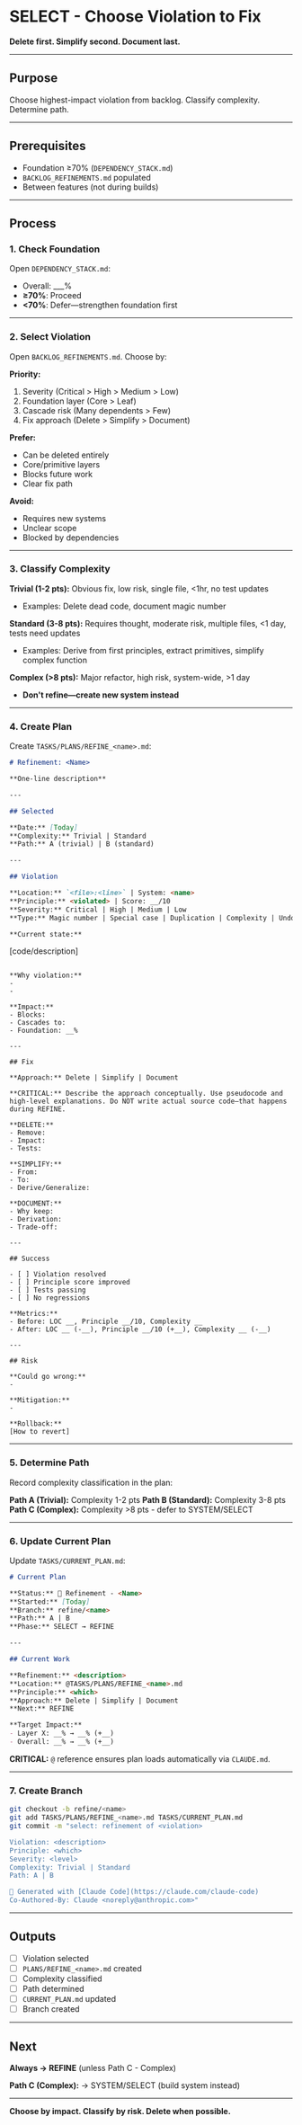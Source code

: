 # SELECT - Choose Violation to Fix

**Delete first. Simplify second. Document last.**

---

## Purpose

Choose highest-impact violation from backlog. Classify complexity. Determine path.

---

## Prerequisites

- Foundation ≥70% (`DEPENDENCY_STACK.md`)
- `BACKLOG_REFINEMENTS.md` populated
- Between features (not during builds)

---

## Process

### 1. Check Foundation

Open `DEPENDENCY_STACK.md`:
- Overall: ___%
- **≥70%**: Proceed
- **<70%**: Defer—strengthen foundation first

---

### 2. Select Violation

Open `BACKLOG_REFINEMENTS.md`. Choose by:

**Priority:**
1. Severity (Critical > High > Medium > Low)
2. Foundation layer (Core > Leaf)
3. Cascade risk (Many dependents > Few)
4. Fix approach (Delete > Simplify > Document)

**Prefer:**
- Can be deleted entirely
- Core/primitive layers
- Blocks future work
- Clear fix path

**Avoid:**
- Requires new systems
- Unclear scope
- Blocked by dependencies

---

### 3. Classify Complexity

**Trivial (1-2 pts):** Obvious fix, low risk, single file, <1hr, no test updates
- Examples: Delete dead code, document magic number

**Standard (3-8 pts):** Requires thought, moderate risk, multiple files, <1 day, tests need updates
- Examples: Derive from first principles, extract primitives, simplify complex function

**Complex (>8 pts):** Major refactor, high risk, system-wide, >1 day
- **Don't refine—create new system instead**

---

### 4. Create Plan

Create `TASKS/PLANS/REFINE_<name>.md`:

```markdown
# Refinement: <Name>

**One-line description**

---

## Selected

**Date:** [Today]
**Complexity:** Trivial | Standard
**Path:** A (trivial) | B (standard)

---

## Violation

**Location:** `<file>:<line>` | System: <name>
**Principle:** <violated> | Score: __/10
**Severity:** Critical | High | Medium | Low
**Type:** Magic number | Special case | Duplication | Complexity | Undocumented

**Current state:**
```
[code/description]
```

**Why violation:**
-
-

**Impact:**
- Blocks:
- Cascades to:
- Foundation: __%

---

## Fix

**Approach:** Delete | Simplify | Document

**CRITICAL:** Describe the approach conceptually. Use pseudocode and high-level explanations. Do NOT write actual source code—that happens during REFINE.

**DELETE:**
- Remove:
- Impact:
- Tests:

**SIMPLIFY:**
- From:
- To:
- Derive/Generalize:

**DOCUMENT:**
- Why keep:
- Derivation:
- Trade-off:

---

## Success

- [ ] Violation resolved
- [ ] Principle score improved
- [ ] Tests passing
- [ ] No regressions

**Metrics:**
- Before: LOC __, Principle __/10, Complexity __
- After: LOC __ (-__), Principle __/10 (+__), Complexity __ (-__)

---

## Risk

**Could go wrong:**
-

**Mitigation:**
-

**Rollback:**
[How to revert]
```

---

### 5. Determine Path

Record complexity classification in the plan:

**Path A (Trivial):** Complexity 1-2 pts
**Path B (Standard):** Complexity 3-8 pts
**Path C (Complex):** Complexity >8 pts - defer to SYSTEM/SELECT

---

### 6. Update Current Plan

Update `TASKS/CURRENT_PLAN.md`:

```markdown
# Current Plan

**Status:** 🔧 Refinement - <Name>
**Started:** [Today]
**Branch:** refine/<name>
**Path:** A | B
**Phase:** SELECT → REFINE

---

## Current Work

**Refinement:** <description>
**Location:** @TASKS/PLANS/REFINE_<name>.md
**Principle:** <which>
**Approach:** Delete | Simplify | Document
**Next:** REFINE

**Target Impact:**
- Layer X: __% → __% (+__)
- Overall: __% → __% (+__)
```

**CRITICAL:** `@` reference ensures plan loads automatically via `CLAUDE.md`.

---

### 7. Create Branch

```bash
git checkout -b refine/<name>
git add TASKS/PLANS/REFINE_<name>.md TASKS/CURRENT_PLAN.md
git commit -m "select: refinement of <violation>

Violation: <description>
Principle: <which>
Severity: <level>
Complexity: Trivial | Standard
Path: A | B

🤖 Generated with [Claude Code](https://claude.com/claude-code)
Co-Authored-By: Claude <noreply@anthropic.com>"
```

---

## Outputs

- [ ] Violation selected
- [ ] `PLANS/REFINE_<name>.md` created
- [ ] Complexity classified
- [ ] Path determined
- [ ] `CURRENT_PLAN.md` updated
- [ ] Branch created

---

## Next

**Always → REFINE** (unless Path C - Complex)

**Path C (Complex):** → SYSTEM/SELECT (build system instead)

---

**Choose by impact. Classify by risk. Delete when possible.**
